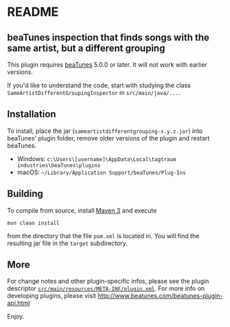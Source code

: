 # README

## beaTunes inspection that finds songs with the same artist, but a different grouping

This plugin requires [beaTunes](http://www.beatunes.com/) 5.0.0 or later.
It will not work with earlier versions.

If you'd like to understand the code, start with studying the class
`SameArtistDifferentGroupingInspector` in `src/main/java/...`.

## Installation

To install, place the jar (`sameartistdifferentgrouping-x.y.z.jar`) into beaTunes'
plugin folder, remove older versions of the plugin and restart beaTunes.

- Windows: `c:\Users\[username]\AppData\Local\tagtraum industries\beaTunes\plugins`
- macOS: `~/Library/Application Support/beaTunes/Plug-Ins`


## Building

To compile from source, install [Maven 3](http://maven.apache.org/) and execute

    mvn clean install

from the directory that the file `pom.xml` is located in.
You will find the resulting jar file in the `target` subdirectory.


## More

For change notes and other plugin-specific infos, please see the plugin descriptor
[`src/main/resources/META-INF/plugin.xml`](https://raw.githubusercontent.com/beatunes/plugin-samples/master/sameartistdifferentgrouping/src/main/resources/META-INF/plugin.xml).
For more info on developing plugins, please visit http://www.beatunes.com/beatunes-plugin-api.html

Enjoy.
